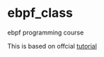 # ebpf_class
ebpf programming course

This is based on offcial [tutorial](https://github.com/iovisor/bcc/blob/master/docs/tutorial_bcc_python_developer.md)
